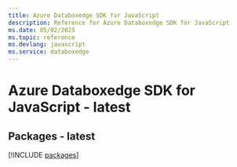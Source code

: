 ```yaml
---
title: Azure Databoxedge SDK for JavaScript
description: Reference for Azure Databoxedge SDK for JavaScript
ms.date: 05/02/2025
ms.topic: reference
ms.devlang: javascript
ms.service: databoxedge
---
```

# Azure Databoxedge SDK for JavaScript - latest
## Packages - latest
[!INCLUDE [packages](databoxedge-index.md)]